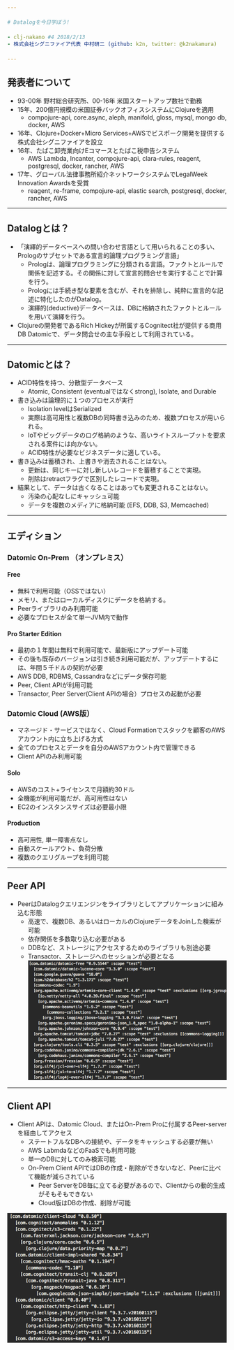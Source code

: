 ```yaml
---

# Datalogを今日学ぼう!

- clj-nakano #4 2018/2/13
- 株式会社シグニファイア代表 中村研二 (github: k2n, twitter: @k2nakamura)

---
```


## 発表者について

- 93-00年 野村総合研究所、00-16年 米国スタートアップ数社で勤務
- 15年、200億円規模の米国証券バックオフィスシステムにClojureを適用
    - compojure-api, core.async, aleph, manifold, gloss, mysql, mongo db, docker, AWS
- 16年、Clojure+Docker+Micro Services+AWSでビスポーク開発を提供する株式会社シグニファイアを設立
- 16年、たばこ卸売業向けEコマースとたばこ税申告システム
    - AWS Lambda, Incanter, compojure-api, clara-rules, reagent, postgresql, docker, rancher, AWS
- 17年、グローバル法律事務所紹介ネットワークシステムでLegalWeek Innovation Awardsを受賞
    - reagent, re-frame, compojure-api, elastic search, postgresql, docker, rancher, AWS

---

## Datalogとは？

- 「演繹的データベースへの問い合わせ言語として用いられることの多い、Prologのサブセットである宣言的論理プログラミング言語」
    - Prologは、論理プログラミングに分類される言語。ファクトとルールで関係を記述する。その関係に対して宣言的問合せを実行することで計算を行う。
    - Prologには手続き型な要素を含むが、それを排除し、純粋に宣言的な記述に特化したのがDatalog。
    - 演繹的(deductive)データベースは、DBに格納されたファクトとルールを用いて演繹を行う。
- Clojureの開発者であるRich Hickeyが所属するCognitect社が提供する商用DB Datomicで、データ問合せの主な手段として利用されている。

---

## Datomicとは？

- ACID特性を持つ、分散型データベース
    - Atomic, Consistent (eventualではなくstrong), Isolate, and Durable 
- 書き込みは論理的に１つのプロセスが実行
    - Isolation levelはSerialized
    - 実際は高可用性と複数DBの同時書き込みのため、複数プロセスが用いられる。
    - IoTやビッグデータのログ格納のような、高いライトスループットを要求される案件には向かない。
    - ACID特性が必要なビジネスデータに適している。
- 書き込みは蓄積され、上書きや消去されることはない。
    - 更新は、同じキーに対し新しいレコードを蓄積することで実現。
    - 削除はretractフラグで区別したレコードで実現。
- 結果として、データは古くなることはあっても変更されることはない。
    - 汚染の心配なしにキャッシュ可能
    - データを複数のメディアに格納可能 (EFS, DDB, S3, Memcached)

---

## エディション

### Datomic On-Prem （オンプレミス）

#### Free
- 無料で利用可能（OSSではない）
- メモリ、またはローカルディスクにデータを格納する。
- Peerライブラリのみ利用可能
- 必要なプロセスが全て単一JVM内で動作

#### Pro Starter Edition
- 最初の１年間は無料で利用可能で、最新版にアップデート可能
- その後も既存のバージョンは引き続き利用可能だが、アップデートするには、年間５千ドルの契約が必要
- AWS DDB, RDBMS, Cassandraなどにデータ保存可能
- Peer, Client APIが利用可能
- Transactor, Peer Server(Client APIの場合）プロセスの起動が必要

### Datomic Cloud (AWS版）
- マネージド・サービスではなく、Cloud Formationでスタックを顧客のAWSアカウント内に立ち上げる方式
- 全てのプロセスとデータを自分のAWSアカウント内で管理できる
- Client APIのみ利用可能

#### Solo
- AWSのコスト+ライセンスで月額約30ドル
- 全機能が利用可能だが、高可用性はない
- EC2のインスタンスサイズは必要最小限

#### Production
- 高可用性, 単一障害点なし
- 自動スケールアウト、負荷分散
- 複数のクエリグループを利用可能

---

## Peer API

- PeerはDatalogクエリエンジンをライブラリとしてアプリケーションに組み込む形態
    - 高速で、複数DB、あるいはローカルのClojureデータをJoinした検索が可能
    - 依存関係を多数取り込む必要がある
    - DDBなど、ストレージにアクセスするためのライブラリも別途必要
    - Transactor、ストレージへのセッションが必要となる
![peer deps](doc/img/datomic-free-deps.png)

---

## Client API

- Client APIは、Datomic Cloud、またはOn-Prem Proに付属するPeer-serverを経由してアクセス
    - ステートフルなDBへの接続や、データをキャッシュする必要が無い
    - AWS LabmdaなどのFaaSでも利用可能
    - 単一のDBに対してのみ検索可能
    - On-Prem Client APIではDBの作成・削除ができないなど、Peerに比べて機能が減らされている
        - Peer ServerをDB毎に立てる必要があるので、Clientからの動的生成がそもそもできない 
        - Cloud版はDBの作成、削除が可能

![client deps](doc/img/datomic-client-cloud-deps.png)



